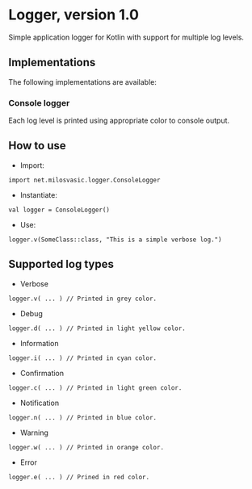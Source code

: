 # Logger, version 1.0
Simple application logger for Kotlin with support for multiple log levels.
## Implementations
The following implementations are available:
### Console logger 
Each log level is printed using appropriate color to console output.
## How to use
- Import:
```
import net.milosvasic.logger.ConsoleLogger
```
- Instantiate:
```
val logger = ConsoleLogger()
```
- Use:
```
logger.v(SomeClass::class, "This is a simple verbose log.")
```
## Supported log types
- Verbose
```
logger.v( ... ) // Printed in grey color.
```
- Debug
```
logger.d( ... ) // Printed in light yellow color.
```
- Information
```
logger.i( ... ) // Printed in cyan color.
```
- Confirmation
```
logger.c( ... ) // Printed in light green color.
```
- Notification
```
logger.n( ... ) // Printed in blue color.
```
- Warning
```
logger.w( ... ) // Printed in orange color.
```
- Error
```
logger.e( ... ) // Prined in red color.
```

